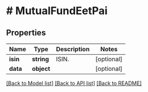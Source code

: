 # # MutualFundEetPai

## Properties

Name | Type | Description | Notes
------------ | ------------- | ------------- | -------------
**isin** | **string** | ISIN. | [optional]
**data** | **object** |  | [optional]

[[Back to Model list]](../../README.md#models) [[Back to API list]](../../README.md#endpoints) [[Back to README]](../../README.md)
